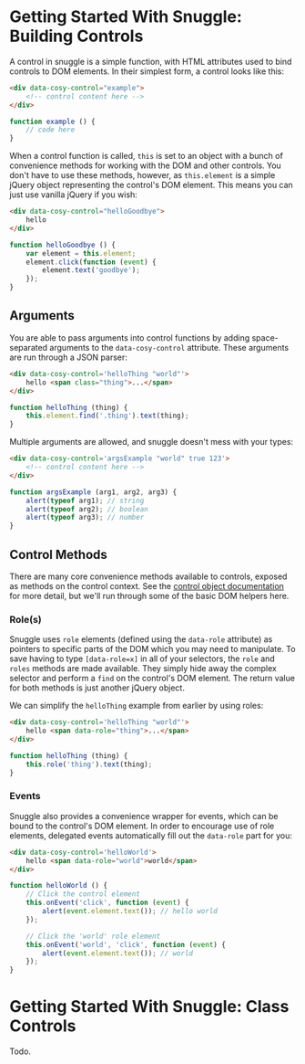 
Getting Started With Snuggle: Building Controls
===============================================

A control in snuggle is a simple function, with HTML attributes used to bind controls to DOM elements. In their simplest form, a control looks like this:

```html
<div data-cosy-control="example">
    <!-- control content here -->
</div>
```

```js
function example () {
    // code here
}
```

When a control function is called, `this` is set to an object with a bunch of convenience methods for working with the DOM and other controls. You don't have to use these methods, however, as `this.element` is a simple jQuery object representing the control's DOM element. This means you can just use vanilla jQuery if you wish:

```html
<div data-cosy-control="helloGoodbye">
    hello
</div>
```

```js
function helloGoodbye () {
    var element = this.element;
    element.click(function (event) {
        element.text('goodbye');
    });
}
```


Arguments
---------

You are able to pass arguments into control functions by adding space-separated arguments to the `data-cosy-control` attribute. These arguments are run through a JSON parser:

```html
<div data-cosy-control='helloThing "world"'>
    hello <span class="thing">...</span>
</div>
```

```js
function helloThing (thing) {
    this.element.find('.thing').text(thing);
}
```

Multiple arguments are allowed, and snuggle doesn't mess with your types:

```html
<div data-cosy-control='argsExample "world" true 123'>
    <!-- control content here -->
</div>
```

```js
function argsExample (arg1, arg2, arg3) {
    alert(typeof arg1); // string
    alert(typeof arg2); // boolean
    alert(typeof arg3); // number
}
```


Control Methods
---------------

There are many core convenience methods available to controls, exposed as methods on the control context. See the [control object documentation](../control-object.md) for more detail, but we'll run through some of the basic DOM helpers here.


### Role(s)

Snuggle uses `role` elements (defined using the `data-role` attribute) as pointers to specific parts of the DOM which you may need to manipulate. To save having to type `[data-role=x]` in all of your selectors, the `role` and `roles` methods are made available. They simply hide away the complex selector and perform a `find` on the control's DOM element. The return value for both methods is just another jQuery object.

We can simplify the `helloThing` example from earlier by using roles:

```html
<div data-cosy-control='helloThing "world"'>
    hello <span data-role="thing">...</span>
</div>
```

```js
function helloThing (thing) {
    this.role('thing').text(thing);
}
```

### Events

Snuggle also provides a convenience wrapper for events, which can be bound to the control's DOM element. In order to encourage use of role elements, delegated events automatically fill out the `data-role` part for you:

```html
<div data-cosy-control='helloWorld'>
    hello <span data-role="world">world</span>
</div>
```

```js
function helloWorld () {
    // Click the control element
    this.onEvent('click', function (event) {
        alert(event.element.text()); // hello world
    });

    // Click the 'world' role element
    this.onEvent('world', 'click', function (event) {
        alert(event.element.text()); // world
    });
}
```

Getting Started With Snuggle: Class Controls
============================================

Todo.
